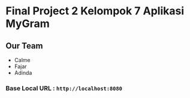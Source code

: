 # Final Project 2 Kelompok 7 Aplikasi MyGram

## Our Team
* Calme
* Fajar
* Adinda

### Base Local URL   : `http://localhost:8080`